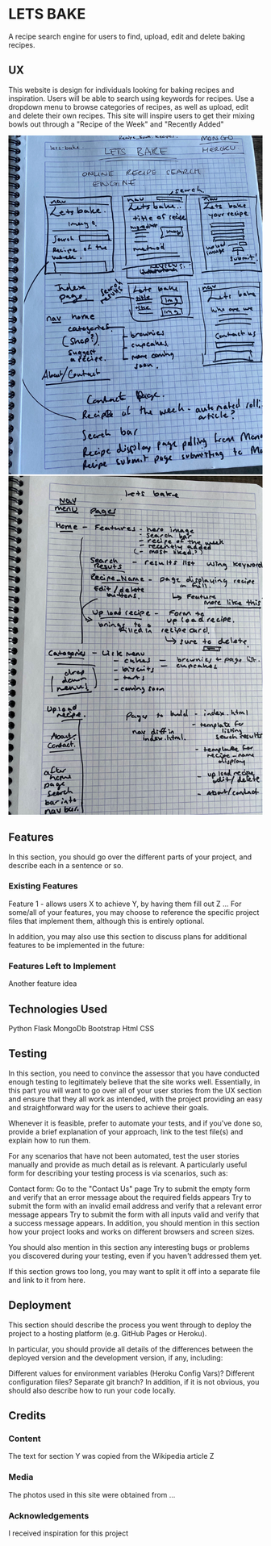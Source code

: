 # LETS BAKE

A recipe search engine for users to find, upload, edit and delete baking recipes.

## UX
This website is design for individuals looking for baking recipes and inspiration. Users will be able to search using keywords for recipes. Use a dropdown menu to browse categories of recipes, as well as upload, edit and delete their own recipes. This site will inspire users to get their mixing bowls out through a "Recipe of the Week" and "Recently Added"

![Image of wireframe1](venv/static/images/LetsBakeWireframe1.jpg)
![Image of wireframe2](venv/static/images/LetsBakeWireframe2.jpg)

## Features
In this section, you should go over the different parts of your project, and describe each in a sentence or so.

### Existing Features
Feature 1 - allows users X to achieve Y, by having them fill out Z
...
For some/all of your features, you may choose to reference the specific project files that implement them, although this is entirely optional.

In addition, you may also use this section to discuss plans for additional features to be implemented in the future:

### Features Left to Implement
Another feature idea

## Technologies Used
Python
Flask
MongoDb
Bootstrap
Html
CSS


## Testing
In this section, you need to convince the assessor that you have conducted enough testing to legitimately believe that the site works well. Essentially, in this part you will want to go over all of your user stories from the UX section and ensure that they all work as intended, with the project providing an easy and straightforward way for the users to achieve their goals.

Whenever it is feasible, prefer to automate your tests, and if you've done so, provide a brief explanation of your approach, link to the test file(s) and explain how to run them.

For any scenarios that have not been automated, test the user stories manually and provide as much detail as is relevant. A particularly useful form for describing your testing process is via scenarios, such as:

Contact form:
Go to the "Contact Us" page
Try to submit the empty form and verify that an error message about the required fields appears
Try to submit the form with an invalid email address and verify that a relevant error message appears
Try to submit the form with all inputs valid and verify that a success message appears.
In addition, you should mention in this section how your project looks and works on different browsers and screen sizes.

You should also mention in this section any interesting bugs or problems you discovered during your testing, even if you haven't addressed them yet.

If this section grows too long, you may want to split it off into a separate file and link to it from here.

## Deployment
This section should describe the process you went through to deploy the project to a hosting platform (e.g. GitHub Pages or Heroku).

In particular, you should provide all details of the differences between the deployed version and the development version, if any, including:

Different values for environment variables (Heroku Config Vars)?
Different configuration files?
Separate git branch?
In addition, if it is not obvious, you should also describe how to run your code locally.

## Credits
### Content
The text for section Y was copied from the Wikipedia article Z
### Media
The photos used in this site were obtained from ...
### Acknowledgements
I received inspiration for this project 